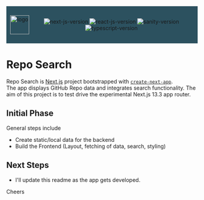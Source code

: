 <div style="background-color: #083344d9; display: flex; justify-content: center; align-items: center; padding: 10px; margin-bottom: 10px">
  <p align="center">
    <img src="public/2023-09-22-dev-showcase.png" width="50" alt="logo">
  </p>
  <p align="center">
    <img src="https://img.shields.io/github/package-json/dependency-version/code-serg/repo-search/next?color=green" alt="next-js-version">
    <img src="https://img.shields.io/github/package-json/dependency-version/code-serg/repo-search/react?color=blue" alt="react-js-version">
   <img src="https://img.shields.io/github/package-json/dependency-version/code-serg/repo-search/sanity?color=red" alt="sanity-version">
   <img src="https://img.shields.io/github/package-json/dependency-version/code-serg/repo-search/typescript?color=purple" alt="typescript-version">
  </p>
</div>

# Repo Search

Repo Search is [Next.js](https://nextjs.org/) project bootstrapped with [`create-next-app`](https://github.com/vercel/next.js/tree/canary/packages/create-next-app). <br>
The app displays GitHub Repo data and integrates search functionality.
The aim of this project is to test drive the experimental Next.js 13.3 app router.

## Initial Phase

General steps include

- Create static/local data for the backend
- Build the Frontend (Layout, fetching of data, search, styling)

## Next Steps

- I'll update this readme as the app gets developed.

Cheers
